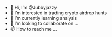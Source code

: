 - 👋 Hi, I’m @Jubbyjazzy
- 👀 I’m interested in trading crypto airdrop hunts 
- 🌱 I’m currently learning analysis 
- 💞️ I’m looking to collaborate on ...
- 📫 How to reach me ...

<!---
Jubbyjazzy/Jubbyjazzy is a ✨ special ✨ repository because its `README.md` (this file) appears on your GitHub profile.
You can click the Preview link to take a look at your changes.
--->
